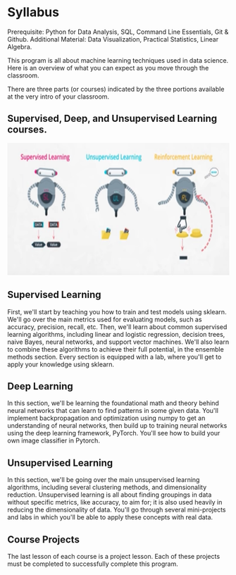 # Syllabus

Prerequisite: Python for Data Analysis, SQL, Command Line Essentials, Git & Github.
Additional Material: Data Visualization, Practical Statistics, Linear Algebra.

This program is all about machine learning techniques used in data science. Here is an overview of what you can expect as you move through the classroom.

There are three parts (or courses) indicated by the three portions available at the very intro of your classroom.

## Supervised, Deep, and Unsupervised Learning courses.
<img src="Visual Representations/Types of Machine Learning.png" width="700" height="300"/></p>

## Supervised Learning
First, we'll start by teaching you how to train and test models using sklearn. We'll go over the main metrics used for evaluating models, such as accuracy, precision, recall, etc. Then, we'll learn about common supervised learning algorithms, including linear and logistic regression, decision trees, naive Bayes, neural networks, and support vector machines. We'll also learn to combine these algorithms to achieve their full potential, in the ensemble methods section. Every section is equipped with a lab, where you'll get to apply your knowledge using sklearn.

## Deep Learning
In this section, we'll be learning the foundational math and theory behind neural networks that can learn to find patterns in some given data. You'll implement backpropagation and optimization using numpy to get an understanding of neural networks, then build up to training neural networks using the deep learning framework, PyTorch. You'll see how to build your own image classifier in Pytorch.

## Unsupervised Learning
In this section, we'll be going over the main unsupervised learning algorithms, including several clustering methods, and dimensionality reduction. Unsupervised learning is all about finding groupings in data without specific metrics, like accuracy, to aim for; it is also used heavily in reducing the dimensionality of data. You'll go through several mini-projects and labs in which you'll be able to apply these concepts with real data.

## Course Projects
The last lesson of each course is a project lesson. Each of these projects must be completed to successfully complete this program.
